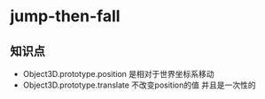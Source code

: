 # jump-then-fall

## 知识点
* Object3D.prototype.position 是相对于世界坐标系移动
* Object3D.prototype.translate 不改变position的值 并且是一次性的